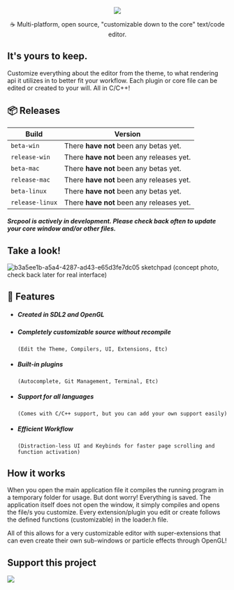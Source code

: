 <p align="center">
  <img src="https://user-images.githubusercontent.com/49985341/137650226-f2a70bb1-19cb-4cad-8774-ddaaf83cb1b6.png"/>
</p>
<div align="center">
  <p>☕ Multi-platform, open source, "customizable down to the core" text/code editor.</p>
</div>

## It's yours to keep.
Customize everything about the editor from the theme, to what rendering api it utilizes in to better fit your workflow. Each plugin or core file can be edited or created to your will. All in C/C++!

## 📦 Releases
| Build | Version | 
| --- | --- |
| `beta-win` | There **have not** been any betas yet.|
| `release-win` | There **have not** been any releases yet.|
| `beta-mac` | There **have not** been any betas yet.|
| `release-mac` | There **have not** been any releases yet.|
| `beta-linux` | There **have not** been any betas yet.|
| `release-linux` | There **have not** been any releases yet.|
##### Srcpool is actively in development. Please check back often to update your core window and/or other files.

## Take a look!
![b3a5ee1b-a5a4-4287-ad43-e65d3fe7dc05 sketchpad](https://user-images.githubusercontent.com/49985341/137650578-02a4d696-3135-4726-84fb-72f685580dda.png)
(concept photo, check back later for real interface)

## 🔨 Features
- ##### Created in SDL2 and OpenGL

- ##### Completely customizable source without recompile

      (Edit the Theme, Compilers, UI, Extensions, Etc)
- ##### Built-in plugins 

      (Autocomplete, Git Management, Terminal, Etc)
- ##### Support for all languages 

      (Comes with C/C++ support, but you can add your own support easily)
- ##### Efficient Workflow

      (Distraction-less UI and Keybinds for faster page scrolling and function activation)

## How it works
When you open the main application file it compiles the running program in a temporary folder for usage. But dont worry! Everything is saved. 
The application itself does not open the window, it simply compiles and opens the file/s you customize.
Every extension/plugin you edit or create follows the defined functions (customizable) in the loader.h file.

All of this allows for a very customizable editor with super-extensions that can even create their own sub-windows or particle effects through OpenGL!

## Support this project
<a href="https://www.patreon.com/join/sarrio/">
  <img src="https://user-images.githubusercontent.com/49985341/137796738-217f6fc6-bcba-4d67-924e-63cc9e292a17.png">
</a>
